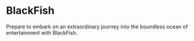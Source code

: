 # BlackFish
Prepare to embark on an extraordinary journey into the boundless ocean of entertainment with BlackFish.

